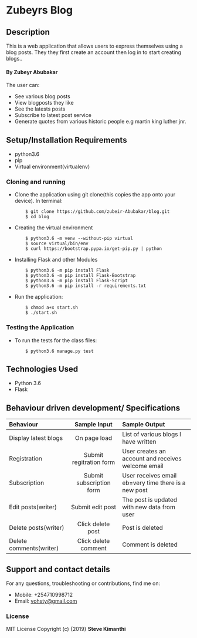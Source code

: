 # Zubeyrs Blog

## Description
 This is a web application that allows users to express themselves using a blog posts. They they first create an account then log in to start creating blogs..
#### By **Zubeyr Abubakar**
The user can:
* See various blog posts
* View blogposts they like
* See the latests posts
* Subscribe to latest post service
* Generate quotes from various historic people e.g martin king luther jnr.

## Setup/Installation Requirements

* python3.6
* pip
* Virtual environment(virtualenv)

### Cloning and running

* Clone the application using git clone(this copies the app onto your device). In terminal:

          $ git clone https://github.com/zubeir-Abubakar/blog.git
          $ cd blog

* Creating the virtual environment

          $ python3.6 -m venv --without-pip virtual
          $ source virtual/bin/env
          $ curl https://bootstrap.pypa.io/get-pip.py | python

* Installing Flask and other Modules

          $ python3.6 -m pip install Flask
          $ python3.6 -m pip install Flask-Bootstrap
          $ python3.6 -m pip install Flask-Script
          $ python3.6 -m pip install -r requirements.txt

* Run the application:

          $ chmod a+x start.sh
          $ ./start.sh
### Testing the Application
* To run the tests for the class files:

          $ python3.6 manage.py test

## Technologies Used
* Python 3.6
* Flask
## Behaviour driven development/ Specifications

| Behaviour |  Sample Input | Sample Output |
| :---------------- | :---------------: | :------------------ |
| Display latest blogs | On page load | List of various blogs I have written |
| Registration | Submit regitration form | User creates an account and receives welcome email |
| Subscription | Submit subscription form| User receives email eb=very time there is a new post|
| Edit posts(writer) | Submit edit post | The post is updated with new data from user |
| Delete posts(writer) | Click delete post | Post is deleted |
| Delete comments(writer) | Click delete comment | Comment is deleted |

## Support and contact details
For any questions, troubleshooting or contributions,  find me on:
* Mobile: +254710998712
* Email: vohsty@gmail.com
### License
MIT License
Copyright (c) {2019} **Steve Kimanthi**
